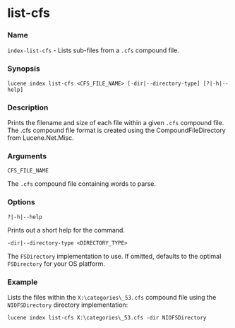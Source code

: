 # list-cfs

### Name

`index-list-cfs` - Lists sub-files from a `.cfs` compound file.

### Synopsis

```console
lucene index list-cfs <CFS_FILE_NAME> [-dir|--directory-type] [?|-h|--help]
```

### Description

Prints the filename and size of each file within a given `.cfs` compound file. The .cfs compound file format is created using the CompoundFileDirectory from Lucene.Net.Misc.

### Arguments

`CFS_FILE_NAME`

The `.cfs` compound file containing words to parse.

### Options

`?|-h|--help`

Prints out a short help for the command.

`-dir|--directory-type <DIRECTORY_TYPE>`

The `FSDirectory` implementation to use. If omitted, defaults to the optimal `FSDirectory` for your OS platform.

### Example

Lists the files within the `X:\categories\_53.cfs` compound file using the `NIOFSDirectory` directory implementation:

```console
lucene index list-cfs X:\categories\_53.cfs -dir NIOFSDirectory
```

